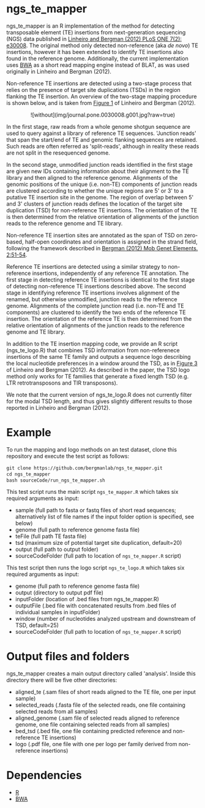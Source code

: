 ngs_te_mapper
=============

ngs_te_mapper is an R implementation of the method for detecting transposable element (TE) insertions from next-generation sequencing (NGS) data published in [Linheiro and Bergman (2012) PLoS ONE 7(2): e30008](http://www.plosone.org/article/info%3Adoi%2F10.1371%2Fjournal.pone.0030008). The original method only detected non-reference (aka _de novo_) TE insertions, however it has been extended to identify TE insertions also found in the reference genome. Additionally, the current implementation uses [BWA](http://bio-bwa.sourceforge.net/) as a short read mapping engine instead of BLAT, as was used originally in Linheiro and Bergman (2012). 

Non-reference TE insertions are detected using a two-stage process that relies on the presence of target site duplications (TSDs) in the region flanking the TE insertion. An overview of the two-stage mapping procedure is shown below, and is taken from [Figure 1](http://www.plosone.org/article/fetchObject.action?uri=info:doi/10.1371/journal.pone.0030008.g001&representation=PNG_M) of Linheiro and Bergman (2012). 
<p align="center">
![without](img/journal.pone.0030008.g001.jpg?raw=true)
</p>

In the first stage, raw reads from a whole genome shotgun sequence are used to query against a library of reference TE sequences. 'Junction reads' that span the start/end of TE and genomic flanking sequences are retained. Such reads are often referred as 'split-reads', although in reality these reads are not split in the resequenced genome. 

In the second stage, unmodified junction reads identified in the first stage are given new IDs containing information about their alignment to the TE library and then aligned to the reference genome. Alignments of the genomic positions of the unique (i.e. non-TE) components of junction reads are clustered according to whether the unique regions are 5' or 3' to a putative TE insertion site in the genome. The region of overlap between 5' and 3' clusters of junction reads defines the location of the target site duplication (TSD) for non-reference TE insertions. The orientation of the TE is then determined from the relative orientation of alignments of the junction reads to the reference genome and TE library.

Non-reference TE insertion sites are annotated as the span of TSD on zero-based, half-open coordinates and orientation is assigned in the strand field, following the framework described in [Bergman (2012) Mob Genet Elements. 2:51-54](http://www.landesbioscience.com/journals/mge/article/19479/). 

Reference TE insertions are detected using a similar strategy to non-reference insertions, independently of any reference TE annotation. The first stage in detecting reference TE insertions is identical to the first stage of detecting non-reference TE insertions described above. The second stage in identifying reference TE insertions involves alignment of the renamed, but otherwise unmodified, junction reads to the reference genome. Alignments of the complete junction read (i.e. non-TE and TE components) are clustered to identify the two ends of the reference TE insertion. The orientation of the reference TE is then determined from the relative orientation of alignments of the junction reads to the reference genome and TE library.

In addition to the TE insertion mapping code, we provide an R script (ngs_te_logo.R) that combines TSD information from non-referenece insertions of the same TE family and outputs a sequence logo describing the local nucleotide preferences in a window around the TSD, as in [Figure 3](http://www.plosone.org/article/fetchObject.action?uri=info:doi/10.1371/journal.pone.0030008.g003&representation=PNG_M) of Linheiro and Bergman (2012). As described in the paper, the TSD logo method only works for TE families that generate a fixed length TSD (e.g. LTR retrotransposons and TIR transposons). 

We note that the current version of ngs_te_logo.R does not currently filter for the modal TSD length, and thus gives slightly different results to those reported in Linheiro and Bergman (2012). 

Example
=======

To run the mapping and logo methods on an test dataset, clone this repository and execute the test script as follows:

```
git clone https://github.com/bergmanlab/ngs_te_mapper.git
cd ngs_te_mapper
bash sourceCode/run_ngs_te_mapper.sh
```

This test script runs the main script `ngs_te_mapper.R` which takes six required arguments as input:
- sample (full path to fasta or fastq files of short read sequences; alternatively list of file names if the input folder option is specified, see below)
- genome (full path to reference genome fasta file)
- teFile (full path TE fasta file)
- tsd (maximum size of potential target site duplication, default=20)
- output (full path to output folder)
- sourceCodeFolder (full path to location of `ngs_te_mapper.R` script)

This test script then runs the logo script `ngs_te_logo.R` which takes six required arguments as input:
- genome (full path to reference genome fasta file)
- output (directory to output pdf file)
- inputFolder (location of .bed files from ngs_te_mapper.R)
- outputFile (.bed file with concatenated results from .bed files of individual samples in inputFolder)
- window (number of nucleotides analyzed upstream and downstream of TSD, default=25)
- sourceCodeFolder (full path to location of `ngs_te_mapper.R` script)

Output files and folders
============

ngs_te_mapper creates a main output directory called 'analysis'. Inside this directory there will be five other directories:
- aligned_te (.sam files of short reads aligned to the TE file, one per input sample)
- selected_reads (.fasta file of the selected reads, one file containing selected reads from all samples)
- aligned_genome (.sam file of selected reads aligned to reference genome, one file containing selected reads from all samples)
- bed_tsd (.bed file, one file containing predicted reference and non-reference TE insertions)
- logo (.pdf file, one file with one per logo per family derived from non-reference insertions)


Dependencies
============

  * [R](http://cran.r-project.org/)
  * [BWA](http://bio-bwa.sourceforge.net/)